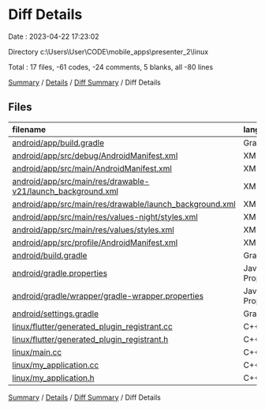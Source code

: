 # Diff Details

Date : 2023-04-22 17:23:02

Directory c:\\Users\\User\\CODE\\mobile_apps\\presenter_2\\linux

Total : 17 files,  -61 codes, -24 comments, 5 blanks, all -80 lines

[Summary](results.md) / [Details](details.md) / [Diff Summary](diff.md) / Diff Details

## Files
| filename | language | code | comment | blank | total |
| :--- | :--- | ---: | ---: | ---: | ---: |
| [android/app/build.gradle](/android/app/build.gradle) | Gradle | -54 | -5 | -13 | -72 |
| [android/app/src/debug/AndroidManifest.xml](/android/app/src/debug/AndroidManifest.xml) | XML | -4 | -4 | -1 | -9 |
| [android/app/src/main/AndroidManifest.xml](/android/app/src/main/AndroidManifest.xml) | XML | -28 | -6 | -1 | -35 |
| [android/app/src/main/res/drawable-v21/launch_background.xml](/android/app/src/main/res/drawable-v21/launch_background.xml) | XML | -4 | -7 | -2 | -13 |
| [android/app/src/main/res/drawable/launch_background.xml](/android/app/src/main/res/drawable/launch_background.xml) | XML | -4 | -7 | -2 | -13 |
| [android/app/src/main/res/values-night/styles.xml](/android/app/src/main/res/values-night/styles.xml) | XML | -9 | -9 | -1 | -19 |
| [android/app/src/main/res/values/styles.xml](/android/app/src/main/res/values/styles.xml) | XML | -9 | -9 | -1 | -19 |
| [android/app/src/profile/AndroidManifest.xml](/android/app/src/profile/AndroidManifest.xml) | XML | -4 | -4 | -1 | -9 |
| [android/build.gradle](/android/build.gradle) | Gradle | -27 | 0 | -5 | -32 |
| [android/gradle.properties](/android/gradle.properties) | Java Properties | -3 | 0 | -1 | -4 |
| [android/gradle/wrapper/gradle-wrapper.properties](/android/gradle/wrapper/gradle-wrapper.properties) | Java Properties | -5 | 0 | -1 | -6 |
| [android/settings.gradle](/android/settings.gradle) | Gradle | -8 | 0 | -4 | -12 |
| [linux/flutter/generated_plugin_registrant.cc](/linux/flutter/generated_plugin_registrant.cc) | C++ | 7 | 4 | 5 | 16 |
| [linux/flutter/generated_plugin_registrant.h](/linux/flutter/generated_plugin_registrant.h) | C++ | 5 | 5 | 6 | 16 |
| [linux/main.cc](/linux/main.cc) | C++ | 5 | 0 | 2 | 7 |
| [linux/my_application.cc](/linux/my_application.cc) | C++ | 74 | 11 | 20 | 105 |
| [linux/my_application.h](/linux/my_application.h) | C++ | 7 | 7 | 5 | 19 |

[Summary](results.md) / [Details](details.md) / [Diff Summary](diff.md) / Diff Details